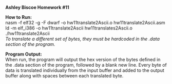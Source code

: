 **Ashley Biscoe Homework #11**

**How to Run:**  
nasm -f elf32 -g -F dwarf -o hw11translate2Ascii.o hw11translate2Ascii.asm  
ld -m elf_i386 -o hw11translate2Ascii hw11translates2Ascii.o  
./hw11translate2Ascii  
*To translate a different set of bytes, they must be hardcoded in the .data section of the program.*    

**Program Output:**  
When run, the program will output the hex version of the bytes defined in the .data section of the program, followed by a blank new line. Every byte of data is translated individually from the input buffer and added to the output buffer along with spaces between each translated byte.
